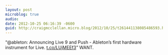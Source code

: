```yaml
---
layout: post
microblog: true
audio: 
date: 2012-10-25 06:16:39 -0600
guid: http://craigmcclellan.micro.blog/2012/10/25/t261441138085486593.html
---
```

“@ableton: Announcing Live 9 and Push - Ableton’s first hardware instrument for Live. [t.co/LUjMEEf3](http://t.co/LUjMEEf3)” WANT.
